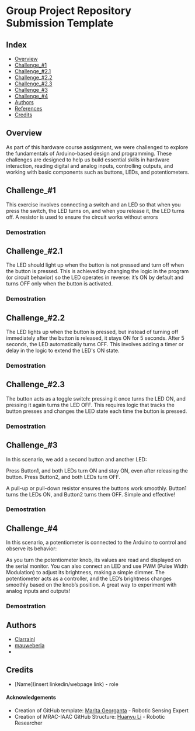 # Group Project Repository Submission Template 
## Index
  - [Overview](#overview) 
  - [Challenge_#1](#Challenge_#1)
  - [Challenge_#2.1](#challenge_#2.1)
  - [Challenge_#2.2](#challenge_#2.2)
  - [Challenge_#2.3](#challenge_#2.3)
  - [Challenge_#3](#challenge_#3)
  - [Challenge_#4](#challenge_#4)
  - [Authors](#authors)
  - [References](#references)
  - [Credits](#credits)
<!--  Other options to write Readme
  - [Deployment](#deployment)
  - [Used or Referenced Projects](Used-or-Referenced-Projects)
-->

## Overview
<!-- Write Overview about this project -->
As part of this hardware course assignment, we were challenged to explore the fundamentals of Arduino-based design and programming. These challenges are designed to help us build essential skills in hardware interaction, reading digital and analog inputs, controlling outputs, and working with basic components such as buttons, LEDs, and potentiometers.


## Challenge_#1
<!-- Write Overview about this project -->
This exercise involves connecting a switch and an LED so that when you press the switch, the LED turns on, and when you release it, the LED turns off. A resistor is used to ensure the circuit works without errors

### Demostration

## Challenge_#2.1
<!-- Write Overview about this project -->
The LED should light up when the button is not pressed and turn off when the button is pressed. This is achieved by changing the logic in the program (or circuit behavior) so the LED operates in reverse: it’s ON by default and turns OFF only when the button is activated.

### Demostration

## Challenge_#2.2
<!-- Write Overview about this project -->
The LED lights up when the button is pressed, but instead of turning off immediately after the button is released, it stays ON for 5 seconds. After 5 seconds, the LED automatically turns OFF. This involves adding a timer or delay in the logic to extend the LED's ON state.

### Demostration

## Challenge_#2.3
<!-- Write Overview about this project -->
The button acts as a toggle switch: pressing it once turns the LED ON, and pressing it again turns the LED OFF. This requires logic that tracks the button presses and changes the LED state each time the button is pressed.

### Demostration

## Challenge_#3
<!-- Write Overview about this project -->
In this scenario, we add a second button and another LED:

Press Button1, and both LEDs turn ON and stay ON, even after releasing the button.
Press Button2, and both LEDs turn OFF.

A pull-up or pull-down resistor ensures the buttons work smoothly. Button1 turns the LEDs ON, and Button2 turns them OFF. Simple and effective!

### Demostration

## Challenge_#4
<!-- Write Overview about this project -->
In this scenario, a potentiometer is connected to the Arduino to control and observe its behavior:

As you turn the potentiometer knob, its values are read and displayed on the serial monitor.
You can also connect an LED and use PWM (Pulse Width Modulation) to adjust its brightness, making a simple dimmer.
The potentiometer acts as a controller, and the LED’s brightness changes smoothly based on the knob’s position. A great way to experiment with analog inputs and outputs!

### Demostration

## Authors
  - [Clarrainl](https://github.com/Clarrainl)
  - [mauweberla](https://github.com/Mauweberla)
  - 

## Credits
  - [Name](insert linkedin/webpage link) - role

<!--  DO NOT REMOVE
-->
#### Acknowledgements

- Creation of GitHub template: [Marita Georganta](https://www.linkedin.com/in/marita-georganta/) - Robotic Sensing Expert
- Creation of MRAC-IAAC GitHub Structure: [Huanyu Li](https://www.linkedin.com/in/huanyu-li-457590268/) - Robotic Researcher


